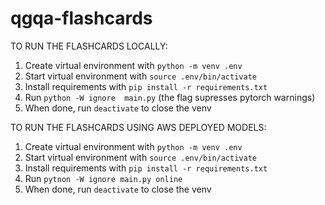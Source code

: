# qgqa-flashcards

TO RUN THE FLASHCARDS LOCALLY:
  1. Create virtual environment with `python -m venv .env`
  2. Start virtual environment with `source .env/bin/activate`
  3. Install requirements with `pip install -r requirements.txt`
  4. Run `python -W ignore  main.py` (the flag supresses pytorch warnings)
  5. When done, run `deactivate` to close the venv

TO RUN THE FLASHCARDS USING AWS DEPLOYED MODELS:
  1. Create virtual environment with `python -m venv .env`
  2. Start virtual environment with `source .env/bin/activate`
  3. Install requirements with `pip install -r requirements.txt`
  4. Run `pytnon -W ignore main.py online` 
  5. When done, run `deactivate` to close the venv

